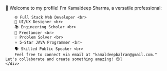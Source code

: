 <!DOCTYPE html>
<html lang="en">
  <head>
    <meta charset="UTF-8" />
    <meta name="viewport" content="width=device-width, initial-scale=1.0" />
    <title>Document</title>
  </head>
  <body>
    <div id="kamal">
        <p>👋 Welcome to my profile! I'm Kamaldeep Sharma, a versatile professional:</p>

        🌐 Full Stack Web Developer <br>
        🎨 UI/UX Designer <br>
        📚 Engineering Scholar <br>
        💼 Freelancer <br>
        💡 Problem Solver <br>
        ⭐ 5-Star JAVA Programmer <br>
        🗣️ Skilled Public Speaker <br>
        Feel free to connect via email at "kamaldeepbalran@gmail.com." Let's collaborate and create something amazing! 😊🚀
    </div>
  </body>
</html>
